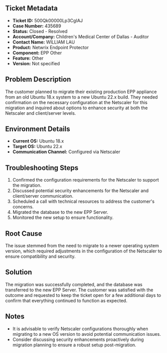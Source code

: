 ## Ticket Metadata
- **Ticket ID:** 500Qk00000Lp3CgIAJ
- **Case Number:** 435689
- **Status:** Closed - Resolved
- **Account/Company:** Children's Medical Center of Dallas - Auditor
- **Contact Name:** WILLIAM LAU
- **Product:** Netwrix Endpoint Protector
- **Component:** EPP Other
- **Feature:** Other
- **Version:** Not specified

## Problem Description
The customer planned to migrate their existing production EPP appliance from an old Ubuntu 18.x system to a new Ubuntu 22.x build. They needed confirmation on the necessary configuration at the Netscaler for this migration and inquired about options to enhance security at both the Netscaler and client/server levels.

## Environment Details
- **Current OS:** Ubuntu 18.x
- **Target OS:** Ubuntu 22.x
- **Communication Channel:** Configured via Netscaler

## Troubleshooting Steps
1. Confirmed the configuration requirements for the Netscaler to support the migration.
2. Discussed potential security enhancements for the Netscaler and client/server communication.
3. Scheduled a call with technical resources to address the customer's concerns.
4. Migrated the database to the new EPP Server.
5. Monitored the new setup to ensure functionality.

## Root Cause
The issue stemmed from the need to migrate to a newer operating system version, which required adjustments in the configuration of the Netscaler to ensure compatibility and security.

## Solution
The migration was successfully completed, and the database was transferred to the new EPP Server. The customer was satisfied with the outcome and requested to keep the ticket open for a few additional days to confirm that everything continued to function as expected.

## Notes
- It is advisable to verify Netscaler configurations thoroughly when migrating to a new OS version to avoid potential communication issues.
- Consider discussing security enhancements proactively during migration planning to ensure a robust setup post-migration.